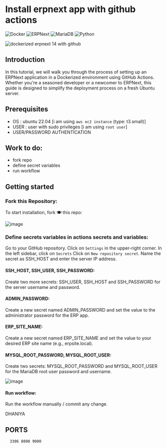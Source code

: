 # Install erpnext app with github actions
![Docker](https://img.shields.io/badge/Docker-23.0.3-%232496ED.svg?style=for-the-badge&logo=docker&logoColor=white) ![ERPNext](https://img.shields.io/badge/ERPNext-v14-%2343853D.svg?style=for-the-badge&logo=erpnext&logoColor=white) ![MariaDB](https://img.shields.io/badge/MariaDB-10.8-%234479A1.svg?style=for-the-badge&logo=mariadb&logoColor=white) ![Python](https://img.shields.io/badge/Python-3.10-%234B8BBE.svg?style=for-the-badge&logo=python&logoColor=white)

![dockerized erpnext 14 with github](https://github.com/Erpnext-Setup/erpnext14-with-github-actions/assets/105498424/029354ff-4942-40b2-b7cb-4a89f42f766b)


## Introduction
In this tutorial, we will walk you through the process of setting up an ERPNext application in a Dockerized environment using GitHub Actions. Whether you're a seasoned developer or a newcomer to ERPNext, this guide is designed to simplify the deployment process on a fresh Ubuntu server.

## Prerequisites
- OS : ubuntu 22.04 [i am using `aws ec2 instance` (type: t3.small)]
- USER : user with sudo privileges [i am using `root user`]
- USER/PASSWORD AUTHENTICATION 

## Work to do: 
- fork repo
- define secret variables
- run workflow

## Getting started 
### Fork this Repository:
To start installation, fork 🍽 this repo:

![image](https://github.com/Erpnext-Setup/erpnext14-with-github-actions/assets/105498424/d8eddbcb-dbe8-4247-91ac-42b01f19e505)

### Define secrets variables in actions secrets and variables:
Go to your GitHub repository.
Click on `Settings` in the upper-right corner.
In the left sidebar, click on `Secrets`
Click on `New repository secret`.
Name the secret as SSH_HOST and enter the server IP address.

#### SSH_HOST, SSH_USER, SSH_PASSWORD:
Create two more secrets: SSH_USER, SSH_HOST and SSH_PASSWORD for the server username and password.

#### ADMIN_PASSWORD:
Create a new secret named ADMIN_PASSWORD and set the value to the administrator password for the ERP app.

#### ERP_SITE_NAME:
Create a new secret named ERP_SITE_NAME and set the value to your desired ERP site name (e.g., erpsite.local).

#### MYSQL_ROOT_PASSWORD, MYSQL_ROOT_USER:
Create two secrets: MYSQL_ROOT_PASSWORD and MYSQL_ROOT_USER for the MariaDB root user password and username.

![image](https://github.com/Erpnext-Setup/erpnext14-with-github-actions/assets/105498424/1f19f061-045c-4dd5-bb98-ef1255da5603)

#### Run workflow:
Run the workflow manually / commit any change.

DHANIYA







## PORTS
      3306 8000 9000


